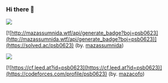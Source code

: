 ### Hi there 👋

<!--
**psb0623/psb0623** is a ✨ _special_ ✨ repository because its `README.md` (this file) appears on your GitHub profile.

Here are some ideas to get you started:

- 🔭 I’m currently working on ...
- 🌱 I’m currently learning ...
- 👯 I’m looking to collaborate on ...
- 🤔 I’m looking for help with ...
- 💬 Ask me about ...
- 📫 How to reach me: ...
- 😄 Pronouns: ...
- ⚡ Fun fact: ...
-->



[![](https://d2gd6pc034wcta.cloudfront.net/images/logo.png)](https://www.acmicpc.net)

[![http://mazassumnida.wtf/api/generate_badge?boj=psb0623](http://mazassumnida.wtf/api/generate_badge?boj=psb0623)](https://solved.ac/psb0623) (by. [mazassumnida](https://github.com/mazassumnida/mazassumnida))

[![](http://st.codeforces.com/s/37194/images/codeforces-logo-with-telegram.png)](http://codeforces.com)

[![https://cf.leed.at?id=psb0623](https://cf.leed.at?id=psb0623)](https://codeforces.com/profile/psb0623) (by. [mazacofo](https://github.com/mazassumnida/mazacofo))
